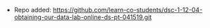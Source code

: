 
- Repo added: https://github.com/learn-co-students/dsc-1-12-04-obtaining-our-data-lab-online-ds-pt-041519.git